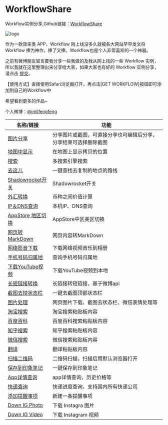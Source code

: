 # WorkflowShare
Workflow实例分享,Github链接：[WorkflowShare](https://github.com/imlifengfeng/WorkflowShare)

![logo](https://github.com/imlifengfeng/WorkflowShare/blob/master/img/logo.jpg)

作为一款效率类 APP，Workflow 刚上线没多久就被各大网站早早发文将 Workflow 捧为神作，捧了又捧。Workflow也是个人非常喜欢的一个神器。

之前有微博朋友留言要我分享一些我做的及我从网上找的一些 Workflow 实例，所以我就在这里整理出来分享给大家，如果大家也有好的 Workflow 实例分享，请点击 [提交](https://github.com/imlifengfeng/WorkflowShare/issues/1)。

【使用方式】直接使用Safari浏览器打开，再点击[GET WORKFLOW]按钮即可添加到自己的Workflow中

希望看到更多的作品~

个人微博：[@imlifengfeng](http://weibo.com/devfeng)

名称/链接 | 功能
----- | -----
[图片分享](https://workflow.is/workflows/94a0410588f4421a8093382f6bb9ef35) | 分享图片或截图，可直接分享也可编辑后分享，分享结束可选择删除截图
[地图中显示](https://workflow.is/workflows/e29c7cd6f2584128a8572144b5f90283) | 在地图上显示拷贝的位置
[搜索](https://workflow.is/workflows/0cc0f757b04448238adf0f611a2d8050) | 多搜索引擎搜索
[去这儿](https://workflow.is/workflows/c67b7d1d8be54ffda5ef29cdf2bf571e) | 一键查找去复制的地点的路线
[Shadowrocket开关](https://workflow.is/workflows/c19e62e4c5f041039ba73c8328003205) | Shadowrocket开关
[外汇转换](https://workflow.is/workflows/f6329406112f476ab6327102c05a1bb4) | 币种之间价值计算
[IP＆DNS查询](https://workflow.is/workflows/b37097a9a8c946d797047da58e592bd2) | 本机IP、DNS查询
[AppStore 地区切换](https://workflow.is/workflows/c0159db5a2f84595bad0fbe88b376834) | AppStore中区美区切换
[网页转MarkDown](https://workflow.is/workflows/a4b12846564a400d970574916770f57e) | 网页内容转MarkDown
[网络影音下载](https://workflow.is/workflows/c5a8d885afcc4f0280556792d17901ef) | 下载网络视频音乐到相册
[手机号码归属地](https://workflow.is/workflows/adb100922d4142a08d05b2bd6f7799db) | 查询手机号码归属地
[下载YouTube视频](https://workflow.is/workflows/dd3a565cad2f4aa688dadaa9ecdc9d6a) | 下载YouTube视频到本地
[长短链接转换](https://workflow.is/workflows/b2ad137a07cb4ab39ec289759f6a6abe) | 长链接转短链接，基于微博api
[截图去掉状态栏](https://workflow.is/workflows/2aa3bb7856b940868656ab7c22f5ba9b) | 一键去截图顶部状态栏
[图片处理](https://workflow.is/workflows/ff89ad199e934f6eab73efdbee422512) | 网页图片下载、截图去状态栏、微信表情处理等
[淘宝搜索](https://workflow.is/workflows/c3d2e00e4a1340e384c0248c94e9957b) | 淘宝搜索粘贴板内容
[百度百科](https://workflow.is/workflows/1f285980ed0440aab3bd9e3bd4bec487) | 百度百科搜索粘贴板内容
[知乎搜索](https://workflow.is/workflows/0db20d8830ae4d67af6fd5319a6016a5) | 知乎搜索粘贴板内容
[微信搜索](https://workflow.is/workflows/295b5f6873694327978d9917e4a372c9) | 微信搜索粘贴板内容
[翻译](https://workflow.is/workflows/ca11baaa37c449ee940a908b3548500b) | 翻译粘贴板内容
[扫描二维码](https://workflow.is/workflows/4c289571ec464e728c3d09aec9727380) | 二维码扫描，扫描后用默认浏览器打开
[保存到印象笔记](https://workflow.is/workflows/095e71381d3b4860bc21178f37032cb4) | 一键保存到印象笔记
[App详情查询](https://workflow.is/workflows/03a95cccf3ca47d981859f215566a8b3) | app详情查询，历史价格等
[快递查询](https://workflow.is/workflows/8e7a46b0c46846c484fc01c5a1e32962) | 快递进度查询，支持国内所有快递公司
[添加提醒事项](https://workflow.is/workflows/a238b22f893b42dd8d7fb81ded832e50) | 新建一条提醒事项
[Down IG Photo](https://workflow.is/workflows/6391ba62e5c947df9e714b30f4440fea) | 下载 Instagra 图片
[Down IG Video](https://workflow.is/workflows/625466fb2de9439585bc868ec68dfe62) | 下载 Instagram 视频

